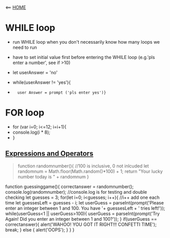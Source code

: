 <== [HOME](README.md)

# WHILE loop
* run WHILE loop when you don't necessarily know how many loops we need to run
* have to set initial value first before entering the WHILE loop (e.g.'pls enter a number', see if >10)


* let userAnswer = 'no'
* while(userAnswer != 'yes'){
*       user Answer = prompt ('pls enter yes')}


# FOR loop
* for (var i=0; i<=12; i=i+1){
*   console.log(i * 8);
* }

## [Expressions and Operators](https://developer.mozilla.org/en-US/docs/Web/JavaScript/Guide/Expressions_and_Operatorsv)
>function randomnumber(){
    //100 is inclusive, 0 not inlcuded
    let randomnum = Math.floor(Math.random()*100) + 1;
    return "Your lucky number today is " + randomnum
}

function guessinggame(){
    correctanswer = randomnumber();
    console.log(randomnumber);
    //console.log is for testing and double checking
    let guesses = 3;
    for(let i=0; i<guesses; i++){
        //i++ add one each time
        let guessesLeft = guesses - i;
        let userGuess = parseInt(prompt('Please enter an integer between 1 and 100. You have '+ guessesLeft + ' tries left!'));
        while(userGuess<1 || userGuess>100){
            userGuess = parseInt(prompt('Try Again! Did you enter an integer between 1 and 100?'));
        }
        if(userGuess == correctanswer){
            alert('WAHOO! YOU GOT IT RIGHT!!! CONFETTI TIME');
            break;
        } else {
            alert('OOPS');
        }
    }
}
